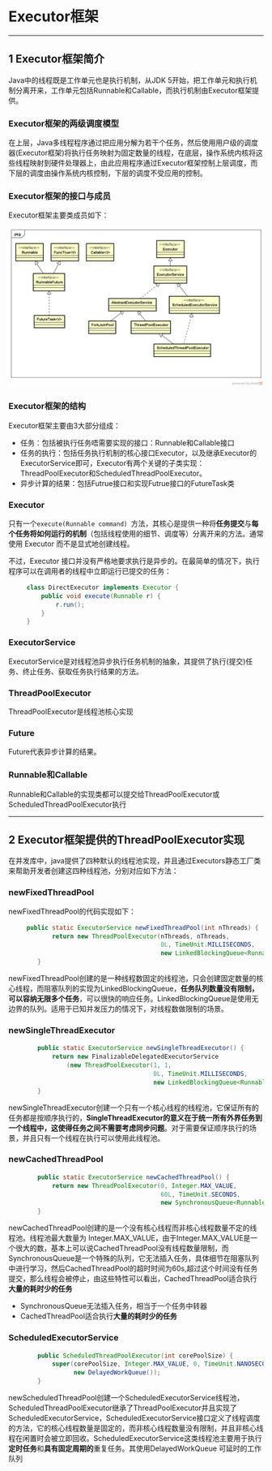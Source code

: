 # Executor框架

---
## 1 Executor框架简介

Java中的线程既是工作单元也是执行机制，从JDK 5开始，把工作单元和执行机制分离开来，工作单元包括Runnable和Callable，而执行机制由Executor框架提供。

### Executor框架的两级调度模型

在上层，Java多线程程序通过把应用分解为若干个任务，然后使用用户级的调度器(Executor框架)将执行任务映射为固定数量的线程，在底层，操作系统内核将这些线程映射到硬件处理器上，由此应用程序通过Executor框架控制上层调度，而下层的调度由操作系统内核控制，下层的调度不受应用的控制。

### Executor框架的接口与成员

 Executor框架主要类成员如下：

![](index_files/ExecutorFramework.png)

###  Executor框架的结构

Executor框架主要由3大部分组成：

- 任务：包括被执行任务唔需要实现的接口：Runnable和Callable接口
- 任务的执行：包括任务执行机制的核心接口Executor，以及继承Executor的ExecutorService即可，Executor有两个关键的子类实现：ThreadPoolExecutor和ScheduledThreadPoolExecutor。
- 异步计算的结果：包括Futrue接口和实现Futrue接口的FutureTask类

###  Executor

只有一个`execute(Runnable command) `方法，其核心是提供一种将**任务提交**与**每个任务将如何运行的机制**（包括线程使用的细节、调度等）分离开来的方法。通常使用 Executor 而不是显式地创建线程。

不过，Executor 接口并没有严格地要求执行是异步的。在最简单的情况下，执行程序可以在调用者的线程中立即运行已提交的任务：

```java
     class DirectExecutor implements Executor {
         public void execute(Runnable r) {
             r.run();
         }
     }
```

### ExecutorService

ExecutorService是对线程池异步执行任务机制的抽象，其提供了执行(提交)任务、终止任务、获取任务执行结果的方法。

### ThreadPoolExecutor

ThreadPoolExecutor是线程池核心实现

### Future

Future代表异步计算的结果。

### Runnable和Callable

Runnable和Callable的实现类都可以提交给ThreadPoolExecutor或ScheduledThreadPoolExecutor执行

---
## 2 Executor框架提供的ThreadPoolExecutor实现

在并发库中，java提供了四种默认的线程池实现，并且通过Executors静态工厂类来帮助开发者创建这四种线程池，分别对应如下方法：

### newFixedThreadPool

newFixedThreadPool的代码实现如下：

```java
     public static ExecutorService newFixedThreadPool(int nThreads) {
            return new ThreadPoolExecutor(nThreads, nThreads,
                                          0L, TimeUnit.MILLISECONDS,
                                          new LinkedBlockingQueue<Runnable>());
        }
```

newFixedThreadPool创建的是一种线程数固定的线程池，只会创建固定数量的核心线程，而阻塞队列的实现为LinkedBlockingQueue，**任务队列数量没有限制，可以容纳无限多个任务**，可以很快的响应任务。LinkedBlockingQueue是使用无边界的队列。适用于已知并发压力的情况下，对线程数做限制的场景。

### newSingleThreadExecutor

```java
        public static ExecutorService newSingleThreadExecutor() {
            return new FinalizableDelegatedExecutorService
                (new ThreadPoolExecutor(1, 1,
                                        0L, TimeUnit.MILLISECONDS,
                                        new LinkedBlockingQueue<Runnable>()));
        }
```

newSingleThreadExecutor创建一个只有一个核心线程的线程池，它保证所有的任务都是按顺序执行的，**SingleThreadExecutor的意义在于统一所有外界任务到一个线程中，这使得任务之间不需要考虑同步问题**。对于需要保证顺序执行的场景，并且只有一个线程在执行可以使用此线程池。

### newCachedThreadPool

```java
        public static ExecutorService newCachedThreadPool() {
            return new ThreadPoolExecutor(0, Integer.MAX_VALUE,
                                          60L, TimeUnit.SECONDS,
                                          new SynchronousQueue<Runnable>());
        }
```

newCachedThreadPool创建的是一个没有核心线程而非核心线程数量不定的线程池。线程池最大数量为 Integer.MAX_VALUE，由于Integer.MAX_VALUE是一个很大的数，基本上可以说CachedThreadPool没有线程数量限制，而SynchronousQueue是一个特殊的队列，它无法插入任务，具体细节在阻塞队列中进行学习，然后CachedThreadPool的超时时间为60s,超过这个时间没有任务提交，那么线程会被停止，由这些特性可以看出，CachedThreadPool适合执行**大量的耗时少的任务**

- SynchronousQueue无法插入任务，相当于一个任务中转器
- CachedThreadPool适合执行**大量的耗时少的任务**

### ScheduledExecutorService

```java
        public ScheduledThreadPoolExecutor(int corePoolSize) {
            super(corePoolSize, Integer.MAX_VALUE, 0, TimeUnit.NANOSECONDS,
                  new DelayedWorkQueue());
        }
```

newScheduledThreadPool创建一个ScheduledExecutorService线程池，ScheduledThreadPoolExecutor继承了ThreadPoolExecutor并且实现了ScheduledExecutorService，ScheduledExecutorService接口定义了线程调度的方法，它的核心线程数量是固定的，而非核心线程数量没有限制，并且非核心线程在闲置时会被立即回收。ScheduledExecutorService这类线程池主要用于执行**定时任务**和**具有固定周期的**重复任务。其使用DelayedWorkQueue 可延时的工作队列


















